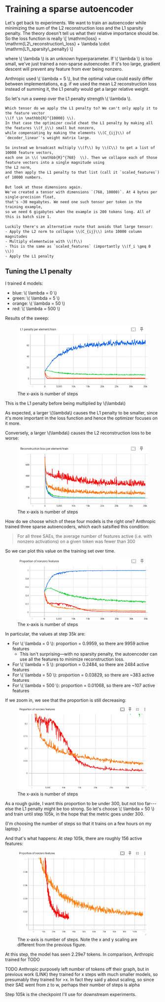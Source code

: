 # Training a sparse autoencoder


Let's get back to experiments. We want to train an autoencoder while minimizing
the sum of the L2 reconstruction loss and the L1 sparsity penalty. The theory 
doesn't tell us what their relative importance should be. So the loss function is really
\\[
\mathrm{loss} = \mathrm{L2\\_reconstruction\\_loss} + \lambda \cdot \mathrm{L1\\_sparsity\\_penalty}
\\]

where \\( \lambda \\) is an unknown hyperparameter. If \\( \lambda \\) is too small, we've just trained a
non-sparse autoencoder. If it's too large, gradient descent will prevent any feature from
ever being nonzero.

Anthropic used \\( \lambda = 5 \\),
but the optimal value could easily differ
between implementations, e.g. if we used
the mean L2 reconstruction loss instead of summing it,
the L1 penalty would get a larger relative weight.

So let's run a sweep over the L1 penalty strength \\( \lambda \\).




```admonish
Which tensor do we apply the L1 penalty to? We can't only apply it to the feature vector
\\(f \in \mathbb{R}^{10000} \\).
In that case the optimizer could cheat the L1 penalty by making all the features \\(f_i\\) small but nonzero,
while compensating by making the elements \\(C_{ij}\\) of `decoder_linear`'s weight matrix large.

So instead we broadcast multiply \\(f\\) by \\(C\\) to get a list of 10000 feature vectors,
each one in \\( \mathbb{R}^{768}  \\). Then we collapse each of those feature vectors into a single magnitude using
the L2 norm,
and then apply the L1 penalty to that list (call it `scaled_features`) of 10000 numbers.

But look at those dimensions again.
We've created a tensor with dimensions `(768, 10000)`. At 4 bytes per single-precision float, 
that's ~30 megabytes. We need one such tensor per token in the training example,
so we need 6 gigabytes when the example is 200 tokens long. All of this is batch size 1.

Luckily there's an alternative route that avoids that large tensor:
- Apply the L2 norm to collapse \\(C_{ij}\\) into 10000 column magnitudes
- Multiply elementwise with \\(f\\)
- This is the same as `scaled_features` (importantly \\(f_i \geq 0 \\))
- Apply the L1 penalty
```

## Tuning the L1 penalty

I trained 4 models:
- blue: \\( \lambda = 0 \\) 
- green: \\( \lambda = 5 \\) 
- orange: \\( \lambda = 50 \\) 
- red: \\( \lambda = 500 \\) 

Results of the sweep:

<figure>
  <img src=assets/l1_penalty.png alt=""/>
  <figcaption>The x-axis is number of steps</figcaption>
</figure>

This is the L1 penalty before being multiplied by \\(\lambda\\)

As expected, a larger \\(\lambda\\) causes the L1 penalty to be smaller,
since it's more important in the loss function and hence the optimizer
focuses on it more.


Conversely, a larger \\(\lambda\\) causes the L2 reconstruction loss to be worse:


<figure>
  <img src=assets/l2_reconstruction_loss.png alt=""/>
  <figcaption>The x-axis is number of steps</figcaption>
</figure>

How do we choose which of these four models is the right one?
Anthropic trained three sparse autoencoders,
which each satsified this condition:

> For all three SAEs, the average number of features active (i.e. with nonzero activations) on a given token was fewer than 300

So we can plot this value on the training set over time.



<figure>
  <img src=assets/nonzero_proportion.png alt=""/>
  <figcaption>The x-axis is number of steps</figcaption>
</figure>

In particular, the values at step 35k are:
- For \\( \lambda = 0 \\): proportion = 0.9959, so there are 9959 active features 
  - This isn't surprising—with no sparsity penalty,
    the autoencoder can use all the features to minimize reconstruction loss.
- For \\( \lambda = 5 \\): proportion =  0.2484, so there are 2484 active features
- For \\( \lambda = 50 \\): proportion = 0.03829, so there are ~383 active features
- For \\( \lambda = 500 \\): proportion = 0.01068, so there are ~107 active features


If we zoom in, we see that the proportion is still
decreasing:

<figure>
  <img src=assets/nonzero_proportion_zoom.png alt=""/>
  <figcaption>The x-axis is number of steps</figcaption>
</figure>

As a rough guide, I want this proportion
to be under 300, but not too far---else
the L1 penalty might be too strong.
So let's choose \\( \lambda = 50 \\)
and train until step 105k,
in the hope that the metric goes under 300.

(I'm choosing the number of steps so that it
trains on a few hours on my laptop.)

And that's what happens: At step 105k,
there are roughly 156 active features:


<figure>
  <img src=assets/nonzero_proportion_105k.png alt=""/>
  <figcaption>The x-axis is number of steps. Note the x and y scaling are different from the previous figure.</figcaption>
</figure>

At this step, the model has seen
2.29e7 tokens. In comparison,
Anthropic trained for TODO


TODO Anthropic purposely  left number of tokens off their graph, but in previous work (LINK) they trained for x steps with much smaller models, so presumably they trained for >x. In fact they said y about scaling, so since their SAE went from z to w, perhaps their number of steps is alpha 

Step 105k is the checkpoint I'll use for downstream
experiments. 



